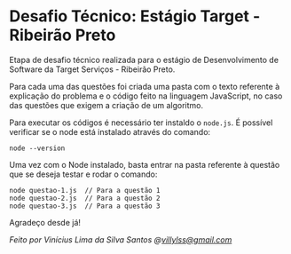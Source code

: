 # Desafio Técnico: Estágio Target - Ribeirão Preto

Etapa de desafio técnico realizada para o estágio de Desenvolvimento de Software da Target Serviços - Ribeirão Preto.

Para cada uma das questões foi criada uma pasta com o texto referente à explicação do problema e o código feito na linguagem JavaScript, no caso das questões que exigem a criação de um algoritmo.

Para executar os códigos é necessário ter instaldo o `node.js`. É possível verificar se o node está instalado através do comando: 
```
node --version 
```

Uma vez com o Node instalado, basta entrar na pasta referente à questão que se deseja testar e rodar o comando: 
```
node questao-1.js  // Para a questão 1
node questao-2.js  // Para a questão 2
node questao-3.js  // Para a questão 3
```

Agradeço desde já!

*Feito por Vinícius Lima da Silva Santos @villylss@gmail.com*
